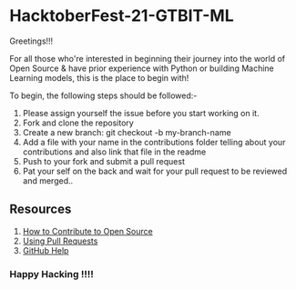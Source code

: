 # HacktoberFest-21-GTBIT-ML


Greetings!!!

For all those who're interested in beginning their journey into the world of Open Source & have prior experience with Python or building Machine Learning models, this is the place to begin with!

To begin, the following steps should be followed:-

1. Please assign yourself the issue before you start working on it.
2. Fork and clone the repository
3. Create a new branch: git checkout -b my-branch-name
4. Add a file with your name in the contributions folder telling about your contributions and also link that file in the readme
5. Push to your fork and submit a pull request
6. Pat your self on the back and wait for your pull request to be reviewed and merged..

## Resources

1. [How to Contribute to Open Source](https://opensource.guide/how-to-contribute/)
2. [Using Pull Requests](https://help.github.com/articles/about-pull-requests/)
3. [GitHub Help](https://help.github.com/)


### Happy Hacking !!!!

